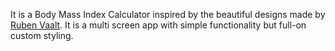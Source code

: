 It is a Body Mass Index Calculator inspired by the beautiful designs made by [Ruben Vaalt](https://dribbble.com/shots/4585382-Simple-BMI-Calculato). It is a multi screen app with simple functionality but full-on custom styling. 


